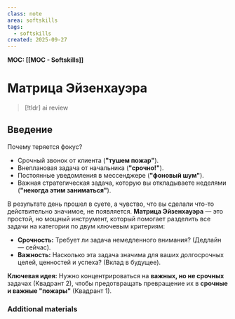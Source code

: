 ```yaml
---
class: note
area: softskills
tags:
  - softskills
created: 2025-09-27
---
```

**MOC: [[MOC - Softskills]]**

# Матрица Эйзенхауэра

> [!tldr] ai review
> 

## Введение

Почему теряется фокус?

- Срочный звонок от клиента (**"тушем пожар"**).
- Внеплановая задача от начальника (**"срочно!"**).
- Постоянные уведомления в мессенджере (**"фоновый шум"**).
- Важная стратегическая задача, которую вы откладываете неделями (**"некогда этим заниматься"**).

В результате день прошел в суете, а чувство, что вы сделали что-то действительно значимое, не появляется. **Матрица Эйзенхауэра** — это простой, но мощный инструмент, который помогает разделить все задачи на категории по двум ключевым критериям:

- **Срочность:** Требует ли задача немедленного внимания? (Дедлайн — сейчас).
- **Важность:** Насколько эта задача значима для ваших долгосрочных целей, ценностей и успеха? (Вклад в будущее).

**Ключевая идея:** Нужно концентрироваться на **важных, но не срочных** задачах (Квадрант 2), чтобы предотвращать превращение их в **срочные и важные "пожары"** (Квадрант 1).







### Additional materials